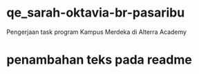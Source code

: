 # qe_sarah-oktavia-br-pasaribu

Pengerjaan task program Kampus Merdeka di Alterra Academy

# penambahan teks pada readme
